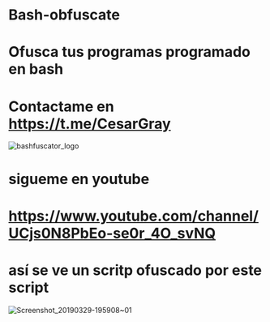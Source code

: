 # Bash-obfuscate
# Ofusca tus programas programado en bash 
# Contactame en https://t.me/CesarGray
![bashfuscator_logo](https://user-images.githubusercontent.com/46208706/55269766-b645b000-525c-11e9-8c80-70ff3eeecf3d.png)
# sigueme en youtube
# https://www.youtube.com/channel/UCjs0N8PbEo-se0r_4O_svNQ
# así se ve un scritp ofuscado por este script
![Screenshot_20190329-195908~01](https://user-images.githubusercontent.com/46208706/55269839-569bd480-525d-11e9-9a73-b1430a493595.png)
